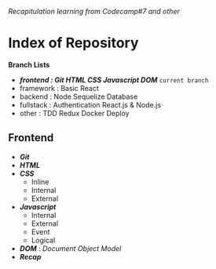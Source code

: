 _Recapitulation learning from Codecamp#7 and other_

# Index of Repository

**Branch Lists**

- **_frontend : Git HTML CSS Javascript DOM_** `current branch`
- framework : Basic React
- backend : Node Sequelize Database
- fullstack : Authentication React.js & Node.js
- other : TDD Redux Docker Deploy

## Frontend

- **_Git_**
- **_HTML_**
- **_CSS_**
  - Inline
  - Internal
  - External
- **_Javascript_**
  - Internal
  - External
  - Event
  - Logical
- **_DOM_** : _Document Object Model_
- **_Recap_**
